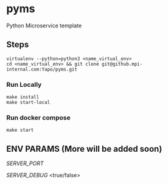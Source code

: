 # pyms
Python Microservice template

## Steps
```
virtualenv --python=python3 <name_virtual_env>
cd <name_virtual_env> && git clone git@github.mpi-internal.com:Yapo/pyms.git
```

### Run Locally
```
make install
make start-local
```

### Run docker compose
```
make start
```

## ENV PARAMS (More will be added soon)

*SERVER_PORT* <num>
  
*SERVER_DEBUG* <true/false>
